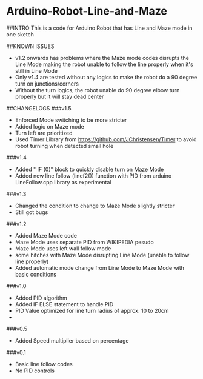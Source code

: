 # Arduino-Robot-Line-and-Maze
##INTRO
This is a code for Arduino Robot that has Line and Maze mode in one sketch

##KNOWN ISSUES
- v1.2 onwards has problems where the Maze mode codes disrupts the Line Mode making the robot unable to follow the line properly when it's still in Line Mode
- Only v1.4 are tested without any logics to make the robot do a 90 degree turn on junctions/corners 
- Without the turn logics, the robot unable do 90 degree elbow turn properly but it will stay dead center

##CHANGELOGS
###v1.5
- Enforced Mode switching to be more stricter
- Added logic on Maze mode
- Turn left are prioritized 
- Used Timer Library from https://github.com/JChristensen/Timer to avoid robot turning when detected small hole
 
###v1.4
- Added " IF (0)" block to quickly disable turn on Maze Mode
- Added new line follow (linef2()) function with PID from arduino LineFollow.cpp library as experimental

###v1.3
- Changed the condition to change to Maze Mode slightly stricter
- Still got bugs

###v1.2
- Added Maze Mode code
- Maze Mode uses separate PID from WIKIPEDIA pesudo 
- Maze Mode uses left wall follow mode
- some hitches with Maze Mode disrupting Line Mode (unable to follow line properly)
- Added automatic mode change from Line Mode to Maze Mode with basic conditions

###v1.0
- Added PID algorithm
- Added IF ELSE statement to handle PID
- PID Value optimized for line turn radius of approx. 10 to 20cm
- 

###v0.5
- Added Speed multiplier based on percentage

###v0.1
- Basic line follow codes 
- No PID controls
